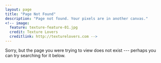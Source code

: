 ```yaml
---
layout: page
title: "Page Not Found"
description: "Page not found. Your pixels are in another canvas."
<!-- image:
  feature: texture-feature-01.jpg
  credit: Texture Lovers
  creditlink: http://texturelovers.com -->
---  
```


Sorry, but the page you were trying to view does not exist --- perhaps you can try searching for it below.

<script type="text/javascript">
  var GOOG_FIXURL_LANG = 'en';
  var GOOG_FIXURL_SITE = '{{ site.url }}'
</script>
<script type="text/javascript"
  src="http://linkhelp.clients.google.com/tbproxy/lh/wm/fixurl.js">
</script>